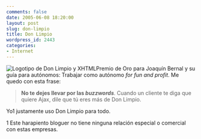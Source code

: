```yaml
---
comments: false
date: 2005-06-08 18:20:00
layout: post
slug: don-limpio
title: Don Limpio
wordpress_id: 2443
categories:
- Internet
---
```


![Logotipo de Don Limpio y XHTML](http://www.minid.net/images/1.png)Premio de Oro para Joaquín Bernal y su guía para autónomos: [](http://earful.bitako.com/archivo/2005/5/trabajar-como-autonomo-for-fun-and-profit.html)Trabajar como autónomo _for fun and profit_. Me quedo con esta frase:





> **No te dejes llevar por las _buzzwords_**. Cuando un cliente te diga que quiere Ajax, dile que tú eres más de Don Limpio.





Yo1 justamente uso Don Limpio para todo.





1 Este harapiento bloguer no tiene ninguna relación especial o comercial con estas empresas.
